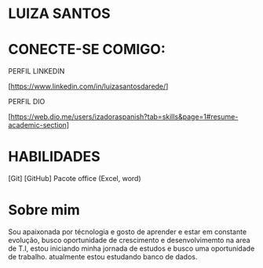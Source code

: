 # LUIZA SANTOS

# CONECTE-SE COMIGO:

PERFIL LINKEDIN

[https://www.linkedin.com/in/luizasantosdarede/]

PERFIL DIO

[https://web.dio.me/users/izadoraspanish?tab=skills&page=1#resume-academic-section]

# HABILIDADES

 [Git] [GitHub]
 Pacote office (Excel, word)


# Sobre mim

Sou apaixonada por técnologia e gosto de aprender e estar em constante evolução, busco oportunidade de crescimento e desenvolvimemto na area de T.I, estou iniciando minha jornada de estudos e busco uma oportunidade de trabalho. atualmente estou estudando banco de dados.